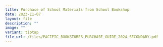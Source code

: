 ```yaml
---
title: Purchase of School Materials from School Bookshop
date: 2023-11-07
layout: file
description: ""
image: ""
variant: tiptap
file_url: /files/PACIFIC_BOOKSTORES_PURCHASE_GUIDE_2024_SECONDARY.pdf
---
```

